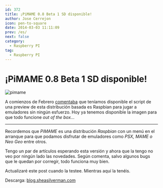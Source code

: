 ```yaml
---
id: 372
title: ¡PiMAME 0.8 Beta 1 SD disponible!
author: Jose Cerrejon
icon: pen-to-square
date: 2014-03-03 11:11:09
prev: /es/
next: false
category:
  - Raspberry PI
tag:
  - Raspberry PI
---
```


# ¡PiMAME 0.8 Beta 1 SD disponible!

![pimame](/images/mame.jpg)

A comienzos de Febrero [comentaba](/post.php?id=360) que teníamos disponible el script de una preview de esta distribución basada es Raspbian para jugar a emuladores sin ningún esfuerzo. Hoy ya tenemos disponible la imagen para que todo funcione *out of the box*…

- - -
Recordemos que *PiMAME* es una distribución *Raspbian* con un menú en el arranque para que podamos disfrutar de emuladores como *PSX, MAME o Neo Geo* entre otros.

Tengo un par de artículos esperando esta versión y ahora que la tengo no veo por ningún lado las novedades. Según comenta, salvo algunos bugs que le quedan por corregir, todo funciona muy bien.

Actualizaré este post cuando la testee. Mientras aquí la tenéis.

Descarga: [blog.sheasilverman.com](http://pimame.org/releases/latest.php)